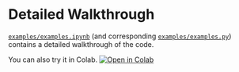 Detailed Walkthrough
====================

[``examples/examples.ipynb``](https://github.com/torchsynth/torchsynth/blob/main/examples/examples.ipynb)
(and corresponding
[``examples/examples.py``](https://github.com/torchsynth/torchsynth/blob/main/examples/examples.py))
contains a detailed walkthrough of the code.

You can also try it in Colab. [![Open in
Colab](https://colab.research.google.com/assets/colab-badge.svg)](https://colab.research.google.com/github/torchsynth/torchsynth/blob/main/examples/examples.ipynb)
